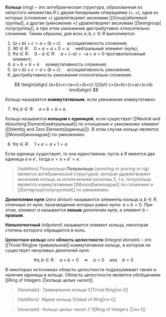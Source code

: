 
**Кольцо** (*ring*) – это алгебраическая структура, образованная из непустого множества $R$ с двумя бинарными операциями ($+, ×)$, одна из которых (сложение $+$) удовлетворяет аксиомам [[Group|абелевой группы]], а другая (умножение $×$) удовлетворяет аксиомам [[Semigroup|полугруппы]], и при этом умножение дистрибутивно относительно сложения. Таким образом, для всех $a,b,c∈R$ выполняется:

1. $(a + b) + c = a + (b + c)\quad$ ассоциативность сложения; 
2. $∃0∈R: \quad 0+a=a+0=a\quad$ нейтральный элемент (нуль); 
3. $∀a∈R: \quad ∃-a∈R: \quad a +(-a) = -a+a=0$  противоположный элемент; 
4. $a+b = b+a\quad$ коммутативность сложения;
5. $(a × b) × c = a × (b × c)\quad$ ассоциативность умножения;
6. дистрибутивность умножения относительно сложения:

$$
\begin{align}
(a+b)×c=(a×c)+(b×c) \\[2pt]
c×(a+b)=(c×a)+(c×b)
\end{align}
$$

Кольцо называется **коммутативным**, если умножение коммутативно:

7. $∀a,b∈R: \quad a×b=b×a$.

Кольцо называется **кольцом с единицей**, если существует [[Neutral and Absorbing Element|нейтральный]] по отношению к умножению элемент ([[Identity and Zero Elements|единица]]). В этом случае кольцо является [[Monoid|моноидом]] по умножению:

8. $∀a∈R: \quad 1×a=a×1=a$

Если единица существует, то она единственна: пусть в $R$ имеется две единицы $e$ и $e'$, тогда $e=e×e'=e$.

>[!addition] Полукольцо
**Полукольцо** (*semiring* or *prering* or *rig*) является алгебраической структурой, которая удовлетворяет аксиомам кольца за исключением аксиомы 3, т.е. полукольцо является коммутативным [[Monoid|моноидом]] по сложению и [[Semigroup|полугруппой]] по умножению.

**Делителями нуля** (*zero divisor*) называются элементы кольца $a,b∈R$, отличные от нуля, произведение которых равно нулю: $a×b=0$. При этом, элемент $a$ называется **левым** делителем нуля, а элемент $b$ – **правым**.

**Нильпотентный** (*nilpotent*) называется элемент кольца, некоторая степень которого обращается в ноль.

**Целостное кольцо** или **область целостности** (*integral domain*) – это [[Trivial Ring|не тривиальное]] коммутативное кольцо, в котором не существует ненулевых делителей нуля:

$$
∀a,b∈R: \quad a×b=0 \quad ⇒ \quad a=0 \quad \text{или} \quad b=0
$$

В некоторых источниках область целостности подразумевает также и наличие единицы в кольце. Область целостности является обобщением [[Ring of Integers Z|кольца целых чисел]].

>[!example]- Тривиальное кольцо
![[Trivial Ring|no-t]]

>[!addition]- Идеал кольца
>![[Ideal of RIng|no-t]]

>[!example]- Кольцо целых чисел $ℤ$
>![[Ring of Integers Z|no-t]]